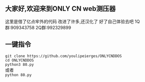 大家好,欢迎来到ONLY CN web测压器
--------
这里是借了亿点牢外的代码
改进了许多,还汉化了
好了自己体验去吧
1Q群:909343758
2Q群:992329899

一键指令
------
`git clone https://github.com/youlipeierges/ONLYCNDDOS`  
`cd ONLYCNDDOS`  
`python3 80.py`  
或者  
`python 80.py`  
